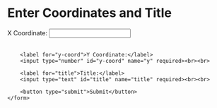 <!DOCTYPE html>
<html lang="en">
<head>
    <meta charset="UTF-8">
    <meta name="viewport" content="width=device-width, initial-scale=1.0">
    <title>Coordinate & Title Assignment</title>
</head>
<body>
    <h1>Enter Coordinates and Title</h1>
    <form action="/submit" method="POST">
        <label for="x-coord">X Coordinate:</label>
        <input type="number" id="x-coord" name="x" required><br><br>

        <label for="y-coord">Y Coordinate:</label>
        <input type="number" id="y-coord" name="y" required><br><br>

        <label for="title">Title:</label>
        <input type="text" id="title" name="title" required><br><br>

        <button type="submit">Submit</button>
    </form>
</body>
</html>

